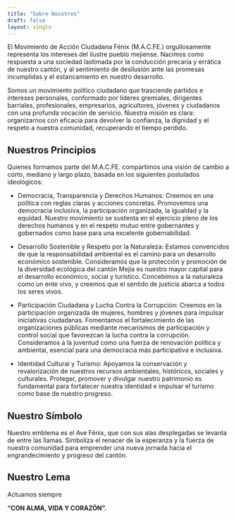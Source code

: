 ```yaml
---
title: "Sobre Nosotros"
draft: false
layout: single
---
```


El Movimiento de Acción Ciudadana Fénix (M.A.C.FE.) orgullosamente representa los intereses del ilustre pueblo mejiense. Nacimos como respuesta a una sociedad lastimada por la conducción precaria y errática de nuestro cantón, y al sentimiento de desilusión ante las promesas incumplidas y el estancamiento en nuestro desarrollo.

Somos un movimiento político ciudadano que trasciende partidos e intereses personales, conformado por líderes gremiales, dirigentes barriales, profesionales, empresarios, agricultores, jóvenes y ciudadanos con una profunda vocación de servicio. Nuestra misión es clara: organizarnos con eficacia para devolver la confianza, la dignidad y el respeto a nuestra comunidad, recuperando el tiempo perdido.

## Nuestros Principios

Quienes formamos parte del M.A.C.FE. compartimos una visión de cambio a corto, mediano y largo plazo, basada en los siguientes postulados ideológicos:

+ Democracia, Transparencia y Derechos Humanos: Creemos en una política con reglas claras y acciones concretas. Promovemos una democracia inclusiva, la participación organizada, la igualdad y la equidad. Nuestro movimiento se sustenta en el ejercicio pleno de los derechos humanos y en el respeto mutuo entre gobernantes y gobernados como base para una excelente gobernabilidad.

+ Desarrollo Sostenible y Respeto por la Naturaleza: Estamos convencidos de que la responsabilidad ambiental es el camino para un desarrollo económico sostenible. Consideramos que la protección y promoción de la diversidad ecológica del cantón Mejía es nuestro mayor capital para el desarrollo económico, social y turístico. Concebimos a la naturaleza como un ente vivo, y creemos que el sentido de justicia abarca a todos los seres vivos.

+ Participación Ciudadana y Lucha Contra la Corrupción: Creemos en la participación organizada de mujeres, hombres y jóvenes para impulsar iniciativas ciudadanas. Fomentamos el fortalecimiento de las organizaciones públicas mediante mecanismos de participación y control social que favorezcan la lucha contra la corrupción. Consideramos a la juventud como una fuerza de renovación política y ambiental, esencial para una democracia más participativa e inclusiva.

+ Identidad Cultural y Turismo: Apoyamos la conservación y revalorización de nuestros recursos ambientales, históricos, sociales y culturales. Proteger, promover y divulgar nuestro patrimonio es fundamental para fortalecer nuestra identidad e impulsar el turismo como base de nuestro progreso.


## Nuestro Símbolo
Nuestro emblema es el Ave Fénix, que con sus alas desplegadas se levanta de entre las llamas. Simboliza el renacer de la esperanza y la fuerza de nuestra comunidad para emprender una nueva jornada hacia el engrandecimiento y progreso del cantón.

## Nuestro Lema
Actuamos siempre

<div class="text-center">

**“CON ALMA, VIDA Y CORAZÓN”.**

</div>
